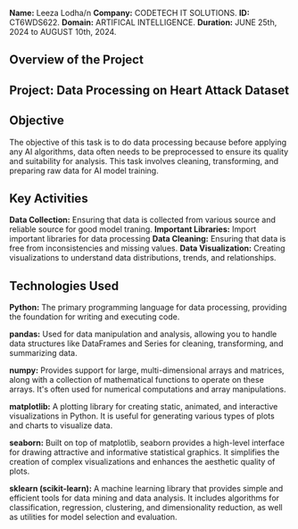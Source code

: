 **Name:** Leeza Lodha/n
**Company:** CODETECH IT SOLUTIONS.
**ID:** CT6WDS622.
**Domain:** ARTIFICAL INTELLIGENCE.
**Duration:** JUNE 25th, 2024 to AUGUST 10th, 2024.


## Overview of the Project 

## Project: Data Processing on Heart Attack Dataset 

## Objective
The objective of this task is to do data processing because before applying any AI algorithms, data often needs to be preprocessed to ensure its quality and suitability for analysis. This task involves cleaning, transforming, and preparing raw data for AI model training.


## Key Activities 
**Data Collection:** Ensuring that data is collected from various source and reliable source for good model traning.
**Important Libraries:** Import important libraries for data processing 
**Data Cleaning:** Ensuring that data is free from inconsistencies and missing values.
**Data Visualization:** Creating visualizations to understand data distributions, trends, and relationships.


## Technologies Used 
**Python:** The primary programming language for data processing, providing the foundation for writing and executing code.

**pandas:** Used for data manipulation and analysis, allowing you to handle data structures like DataFrames and Series for cleaning, transforming, and summarizing data.

**numpy:** Provides support for large, multi-dimensional arrays and matrices, along with a collection of mathematical functions to operate on these arrays. It's often used for numerical computations and array manipulations.

**matplotlib:** A plotting library for creating static, animated, and interactive visualizations in Python. It is useful for generating various types of plots and charts to visualize data.

**seaborn:** Built on top of matplotlib, seaborn provides a high-level interface for drawing attractive and informative statistical graphics. It simplifies the creation of complex visualizations and enhances the aesthetic quality of plots.

**sklearn (scikit-learn):** A machine learning library that provides simple and efficient tools for data mining and data analysis. It includes algorithms for classification, regression, clustering, and dimensionality reduction, as well as utilities for model selection and evaluation.
